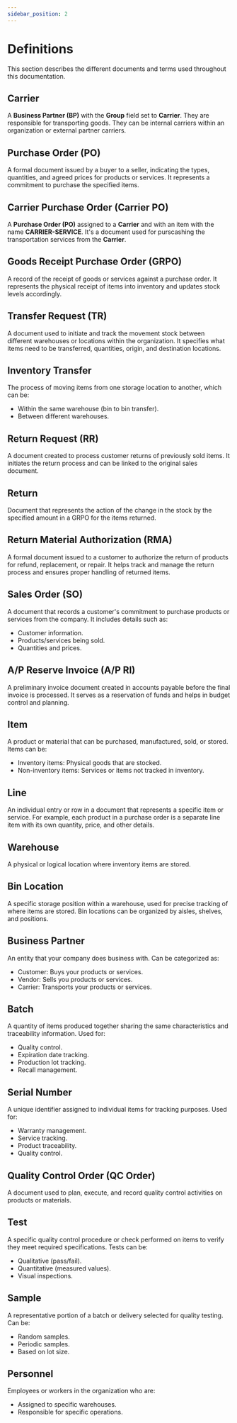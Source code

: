 ```yaml
---
sidebar_position: 2
---
```


# Definitions

This section describes the different documents and terms used throughout this documentation.

## Carrier

A **Business Partner (BP)** with the **Group** field set to **Carrier**. They are responsible for transporting goods. They can be internal carriers within an organization or external partner carriers.

## Purchase Order (PO)

A formal document issued by a buyer to a seller, indicating the types, quantities, and agreed prices for products or services. It represents a commitment to purchase the specified items.

## Carrier Purchase Order (Carrier PO)

A **Purchase Order (PO)** assigned to a **Carrier** and with an item with the name **CARRIER-SERVICE**. It's a document used for purscashing the transportation services from the **Carrier**.

## Goods Receipt Purchase Order (GRPO)

A record of the receipt of goods or services against a purchase order. It represents the physical receipt of items into inventory and updates stock levels accordingly.

## Transfer Request (TR)

A document used to initiate and track the movement stock between different warehouses or locations within the organization. It specifies what items need to be transferred, quantities, origin, and destination locations.

## Inventory Transfer

The process of moving items from one storage location to another, which can be:

- Within the same warehouse (bin to bin transfer).
- Between different warehouses.

## Return Request (RR)

A document created to process customer returns of previously sold items. It initiates the return process and can be linked to the original sales document.

## Return

Document that represents the action of the change in the stock by the specified amount in a GRPO for the items returned.

## Return Material Authorization (RMA)

A formal document issued to a customer to authorize the return of products for refund, replacement, or repair. It helps track and manage the return process and ensures proper handling of returned items.

## Sales Order (SO)

A document that records a customer's commitment to purchase products or services from the company. It includes details such as:

- Customer information.
- Products/services being sold.
- Quantities and prices.

## A/P Reserve Invoice (A/P RI)

A preliminary invoice document created in accounts payable before the final invoice is processed. It serves as a reservation of funds and helps in budget control and planning.

## Item

A product or material that can be purchased, manufactured, sold, or stored. Items can be:

- Inventory items: Physical goods that are stocked.
- Non-inventory items: Services or items not tracked in inventory.

## Line

An individual entry or row in a document that represents a specific item or service. For example, each product in a purchase order is a separate line item with its own quantity, price, and other details.

## Warehouse

A physical or logical location where inventory items are stored.

## Bin Location

A specific storage position within a warehouse, used for precise tracking of where items are stored. Bin locations can be organized by aisles, shelves, and positions.

## Business Partner

An entity that your company does business with. Can be categorized as:

- Customer: Buys your products or services.
- Vendor: Sells you products or services.
- Carrier: Transports your products or services.

## Batch

A quantity of items produced together sharing the same characteristics and traceability information. Used for:

- Quality control.
- Expiration date tracking.
- Production lot tracking.
- Recall management.

## Serial Number

A unique identifier assigned to individual items for tracking purposes. Used for:

- Warranty management.
- Service tracking.
- Product traceability.
- Quality control.

## Quality Control Order (QC Order)

A document used to plan, execute, and record quality control activities on products or materials.

## Test

A specific quality control procedure or check performed on items to verify they meet required specifications. Tests can be:

- Qualitative (pass/fail).
- Quantitative (measured values).
- Visual inspections.

## Sample

A representative portion of a batch or delivery selected for quality testing. Can be:

- Random samples.
- Periodic samples.
- Based on lot size.

## Personnel

Employees or workers in the organization who are:

- Assigned to specific warehouses.
- Responsible for specific operations.
